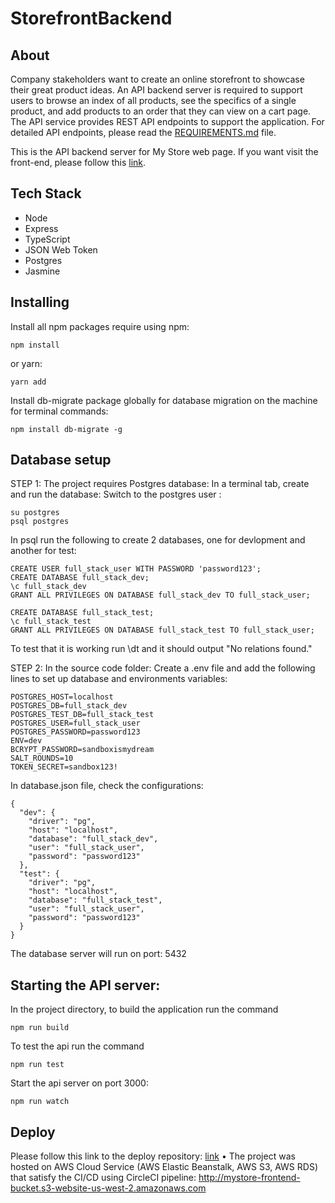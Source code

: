 # StorefrontBackend

## About

Company stakeholders want to create an online storefront to showcase their great product ideas. An API backend server is required to support users to browse an index of all products, see the specifics of a single product, and add products to an order that they can view on a cart page. The API service provides REST API endpoints to support the application. For detailed API endpoints, please read the [REQUIREMENTS.md](REQUIREMENTS.md) file.

This is the API backend server for My Store web page. If you want visit the front-end, please follow this [link](https://github.com/ethannguyen-uts/MyStore-Angular-App).

## Tech Stack

- Node
- Express
- TypeScript
- JSON Web Token
- Postgres
- Jasmine

## Installing

Install all npm packages require using
npm:

```
npm install
```

or yarn:

```
yarn add
```

Install db-migrate package globally for database migration on the machine for terminal commands:

```
npm install db-migrate -g
```

## Database setup

STEP 1:
The project requires Postgres database:
In a terminal tab, create and run the database:
Switch to the postgres user :

```
su postgres
psql postgres
```

In psql run the following to create 2 databases, one for devlopment and another for test:

```
CREATE USER full_stack_user WITH PASSWORD 'password123';
CREATE DATABASE full_stack_dev;
\c full_stack_dev
GRANT ALL PRIVILEGES ON DATABASE full_stack_dev TO full_stack_user;

CREATE DATABASE full_stack_test;
\c full_stack_test
GRANT ALL PRIVILEGES ON DATABASE full_stack_test TO full_stack_user;
```

To test that it is working run \dt and it should output "No relations found."

STEP 2:
In the source code folder:
Create a .env file and add the following lines to set up database and environments variables:

```
POSTGRES_HOST=localhost
POSTGRES_DB=full_stack_dev
POSTGRES_TEST_DB=full_stack_test
POSTGRES_USER=full_stack_user
POSTGRES_PASSWORD=password123
ENV=dev
BCRYPT_PASSWORD=sandboxismydream
SALT_ROUNDS=10
TOKEN_SECRET=sandbox123!
```

In database.json file, check the configurations:

```
{
  "dev": {
    "driver": "pg",
    "host": "localhost",
    "database": "full_stack_dev",
    "user": "full_stack_user",
    "password": "password123"
  },
  "test": {
    "driver": "pg",
    "host": "localhost",
    "database": "full_stack_test",
    "user": "full_stack_user",
    "password": "password123"
  }
}
```

The database server will run on port: 5432

## Starting the API server:

In the project directory, to build the application run the command

```
npm run build
```

To test the api run the command

```
npm run test
```

Start the api server on port 3000:

```
npm run watch
```

## Deploy

Please follow this link to the deploy repository: [link](https://github.com/ethannguyen-uts/MyStore-fullstack)
• The project was hosted on AWS Cloud Service (AWS Elastic Beanstalk, AWS S3, AWS RDS) that satisfy the CI/CD using CircleCI pipeline: http://mystore-frontend-bucket.s3-website-us-west-2.amazonaws.com
